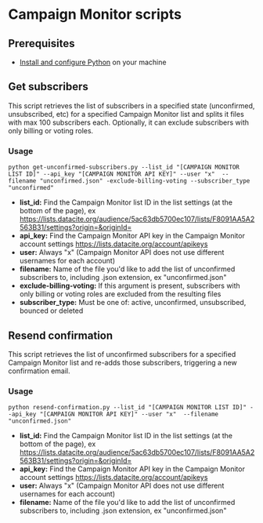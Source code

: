# Campaign Monitor scripts

## Prerequisites

- [Install and configure Python](https://wiki.python.org/moin/BeginnersGuide/Download) on your machine

## Get subscribers

This script retrieves the list of subscribers in a specified state (unconfirmed, unsubscribed, etc) for a specified Campaign Monitor list and splits it files with max 100 subscribers each. Optionally, it can exclude subscribers with only billing or voting roles.

### Usage

    python get-unconfirmed-subscribers.py --list_id "[CAMPAIGN MONITOR LIST ID]" --api_key "[CAMPAIGN MONITOR API KEY]" --user "x"  --filename "unconfirmed.json" -exclude-billing-voting --subscriber_type "unconfirmed"

- **list_id:** Find the Campaign Monitor list ID in the list settings (at the bottom of the page), ex https://lists.datacite.org/audience/5ac63db5700ec107/lists/F8091AA5A2563B31/settings?origin=&originId=
- **api_key:** Find the Campaign Monitor API key in the Campaign Monitor account settings https://lists.datacite.org/account/apikeys
- **user:** Always "x" (Campaign Monitor API does not use different usernames for each account)
- **filename:** Name of the file you'd like to add the list of unconfirmed subscribers to, including .json extension, ex "unconfirmed.json"
- **exclude-billing-voting:** If this argument is present, subscribers with only billing or voting roles are excluded from the resulting files
- **subscriber_type:** Must be one of: active, unconfirmed, unsubscribed, bounced or deleted

## Resend confirmation

This script retrieves the list of unconfirmed subscribers for a specified Campaign Monitor list and re-adds those subscribers, triggering a new confirmation email.

### Usage

    python resend-confirmation.py --list_id "[CAMPAIGN MONITOR LIST ID]" --api_key "[CAMPAIGN MONITOR API KEY]" --user "x"  --filename "unconfirmed.json"

- **list_id:** Find the Campaign Monitor list ID in the list settings (at the bottom of the page), ex https://lists.datacite.org/audience/5ac63db5700ec107/lists/F8091AA5A2563B31/settings?origin=&originId=
- **api_key:** Find the Campaign Monitor API key in the Campaign Monitor account settings https://lists.datacite.org/account/apikeys
- **user:** Always "x" (Campaign Monitor API does not use different usernames for each account)
- **filename:** Name of the file you'd like to add the list of unconfirmed subscribers to, including .json extension, ex "unconfirmed.json"
